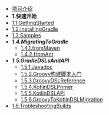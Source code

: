 * [项目介绍](7.5.1/项目介绍.md)
* **1.快速开始**
* [1.1.GettingStarted](7.5.1/快速开始/GettingStarted.md)
* [1.2.InstallingGradle](7.5.1/快速开始/InstallingGradle.md)
* [1.3.Samples](7.5.1/快速开始/Samples.md)
* ***1.4.MigratingToGradle***
  * [1.4.1.fromMaven](7.5.1/快速开始/MigratingToGradle/fromMaven.md)
  * [1.4.2.fromAnt](7.5.1/快速开始/MigratingToGradle/fromAnt.md)
* ***1.5.GradleDSLsAndAPI***
  * [1.5.1.Javadoc](7.5.1/快速开始/MigratingToGradle/fromMaven.md)
  * [1.5.2.Groovy构建脚本入门](7.5.1/快速开始/1.5.GradleDSLsAndAPI/1.5.2.Groovy构建脚本入门.md)
  * [1.5.3.GroovyDSLReference](7.5.1/快速开始/1.5.GradleDSLsAndAPI/1.5.3.GroovyDSL参考.md)
  * [1.5.4.KotlinDSLPrimer](7.5.1/快速开始/MigratingToGradle/fromAnt.md)
  * [1.5.5.KotlinDSLAPI](7.5.1/快速开始/MigratingToGradle/fromAnt.md)
  * [1.5.6.GroovyToKotlinDSLMigration](7.5.1/快速开始/MigratingToGradle/fromAnt.md)
* [1.6.TrobleshootingBuilds](7.5.1/快速开始/1.6.构建故障排除.md)
